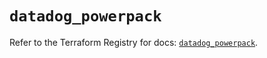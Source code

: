 # `datadog_powerpack`

Refer to the Terraform Registry for docs: [`datadog_powerpack`](https://registry.terraform.io/providers/datadog/datadog/3.76.0/docs/resources/powerpack).
